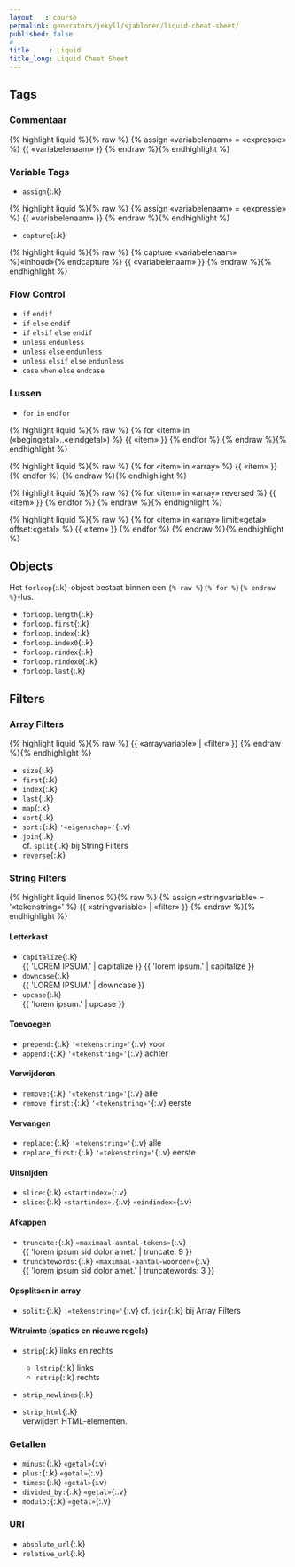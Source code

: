 ```yaml
---
layout   : course
permalink: generators/jekyll/sjablonen/liquid-cheat-sheet/
published: false
#
title     : Liquid
title_long: Liquid Cheat Sheet
---
```


Tags
----

### Commentaar

{% highlight liquid %}{% raw %}
{% assign «variabelenaam» = «expressie» %}
{{ «variabelenaam» }}
{% endraw %}{% endhighlight %}


### Variable Tags

 - `assign`{:.k}

{% highlight liquid %}{% raw %}
{% assign «variabelenaam» = «expressie» %}
{{ «variabelenaam» }}
{% endraw %}{% endhighlight %}

 - `capture`{:.k}

{% highlight liquid %}{% raw %}
{% capture «variabelenaam» %}«inhoud»{% endcapture %}
{{ «variabelenaam» }}
{% endraw %}{% endhighlight %}

### Flow Control
 
 - `if` `endif`
 - `if` `else` `endif`
 - `if` `elsif` `else` `endif`
 - `unless` `endunless`
 - `unless` `else` `endunless`
 - `unless` `elsif` `else` `endunless`
 - `case` `when` `else` `endcase`

### Lussen

 - `for` `in` `endfor`

{% highlight liquid %}{% raw %}
{% for «item» in («begingetal»..«eindgetal») %}
  {{ «item» }}
{% endfor %}
{% endraw %}{% endhighlight %}

{% highlight liquid %}{% raw %}
{% for «item» in «array» %}
  {{ «item» }}
{% endfor %}
{% endraw %}{% endhighlight %}

{% highlight liquid %}{% raw %}
{% for «item» in «array» reversed %}
  {{ «item» }}
{% endfor %}
{% endraw %}{% endhighlight %}

{% highlight liquid %}{% raw %}
{% for «item» in «array» limit:«getal» offset:«getal» %}
  {{ «item» }}
{% endfor %}
{% endraw %}{% endhighlight %}

Objects
-------

Het `forloop`{:.k}-object bestaat binnen een `{% raw %}{% for %}{% endraw %}`-lus.

 - `forloop.length`{:.k}
 - `forloop.first`{:.k}
 - `forloop.index`{:.k}
 - `forloop.index0`{:.k}
 - `forloop.rindex`{:.k}
 - `forloop.rindex0`{:.k}
 - `forloop.last`{:.k}

Filters
-------

###  Array Filters

{% highlight liquid %}{% raw %}
{{ «arrayvariable» | «filter» }}
{% endraw %}{% endhighlight %}

 - `size`{:.k}
 - `first`{:.k}
 - `index`{:.k}
 - `last`{:.k}
 - `map`{:.k}
 - `sort`{:.k}
 - `sort:`{:.k} `'«eigenschap»'`{:.v}
 - `join`{:.k}  
   cf. `split`{:.k} bij String Filters
 - `reverse`{:.k}

### String Filters

{% highlight liquid linenos %}{% raw %}
{% assign «stringvariable» = '«tekenstring»' %}
{{ «stringvariable» | «filter» }}
{% endraw %}{% endhighlight %}

#### Letterkast

 - `capitalize`{:.k}  
   {{ 'LOREM IPSUM.' | capitalize }}
   {{ 'lorem ipsum.' | capitalize }}  
 - `downcase`{:.k}  
   {{ 'LOREM IPSUM.' | downcase }}
 - `upcase`{:.k}  
   {{ 'lorem ipsum.' | upcase }}

#### Toevoegen

 - `prepend:`{:.k} `'«tekenstring»'`{:.v} voor
 - `append:`{:.k} `'«tekenstring»'`{:.v} achter

#### Verwijderen

 - `remove:`{:.k} `'«tekenstring»'`{:.v} alle
 - `remove_first:`{:.k} `'«tekenstring»'`{:.v} eerste

#### Vervangen

 - `replace:`{:.k} `'«tekenstring»'`{:.v} alle
 - `replace_first:`{:.k} `'«tekenstring»'`{:.v} eerste

#### Uitsnijden

- `slice:`{:.k} `«startindex»`{:.v}
- `slice:`{:.k} `«startindex»,`{:.v} `«eindindex»`{:.v}

#### Afkappen

 - `truncate:`{:.k} `«maximaal-aantal-tekens»`{:.v}  
   {{ 'lorem ipsum sid dolor amet.' | truncate: 9 }}
 - `truncatewords:`{:.k} `«maximaal-aantal-woorden»`{:.v}  
   {{ 'lorem ipsum sid dolor amet.' | truncatewords: 3 }}

#### Opsplitsen in array

- `split:`{:.k} `'«tekenstring»'`{:.v} cf. `join`{:.k} bij Array Filters

#### Witruimte (spaties en nieuwe regels)

 - `strip`{:.k} links en rechts
   - `lstrip`{:.k} links
   - `rstrip`{:.k} rechts
 - `strip_newlines`{:.k}

- `strip_html`{:.k}  
  verwijdert HTML-elementen.

### Getallen

- `minus:`{:.k} `«getal»`{:.v}
- `plus:`{:.k} `«getal»`{:.v}
- `times:`{:.k} `«getal»`{:.v}
- `divided_by:`{:.k} `«getal»`{:.v}
- `modulo:`{:.k} `«getal»`{:.v}

### URI

- `absolute_url`{:.k}
- `relative_url`{:.k}